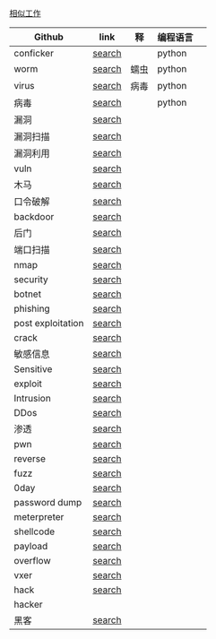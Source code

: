 [相似工作](https://github.com/ourren/malicious_corpus/blob/master/corpus/2gram_corpus.txt)

|Github|link|释|编程语言||
|-------|------|------|--------|-----|
|conficker|[search](https://github.com/search?utf8=%E2%9C%93&q=conficker&type=Repositories)||python|
|worm|[search](https://github.com/search?l=Python&q=worm&type=Repositories&utf8=%E2%9C%93)|蠕虫|python||
|virus|[search](https://github.com/search?l=Python&q=virus&type=Repositories&utf8=%E2%9C%93)|病毒|python||
|病毒|[search](https://github.com/search?l=Python&q=%E7%97%85%E6%AF%92&type=Repositories&utf8=%E2%9C%93)||python||
|漏洞|[search](https://github.com/search?l=Python&o=desc&q=%E6%BC%8F%E6%B4%9E&s=stars&type=Repositories&utf8=%E2%9C%93)||||
|漏洞扫描|[search](https://github.com/search?l=Python&o=desc&q=%E6%BC%8F%E6%B4%9E%E6%89%AB%E6%8F%8F&s=stars&type=Repositories&utf8=%E2%9C%93)||
|漏洞利用|[search](https://github.com/search?l=Python&o=desc&q=%E6%BC%8F%E6%B4%9E%E5%88%A9%E7%94%A8&s=stars&type=Repositories&utf8=%E2%9C%93)||
|vuln|[search](https://github.com/search?l=Python&q=vuln&type=Repositories&utf8=%E2%9C%93)||||
|木马|[search](https://github.com/search?l=Python&q=%E6%9C%A8%E9%A9%AC&type=Repositories&utf8=%E2%9C%93)|||
|口令破解|[search](https://github.com/search?l=Python&q=%E5%8F%A3%E4%BB%A4%E7%A0%B4%E8%A7%A3&type=Repositories&utf8=%E2%9C%93)|||
|backdoor|[search](https://github.com/search?l=Python&q=backdoor&type=Repositories&utf8=%E2%9C%93)|||
|后门|[search](https://github.com/search?utf8=%E2%9C%93&q=%E5%90%8E%E9%97%A8&type=Repositories)||||
|端口扫描|[search](https://github.com/search?l=Python&o=desc&q=%E7%AB%AF%E5%8F%A3%E6%89%AB%E6%8F%8F&s=stars&type=Repositories&utf8=%E2%9C%93)|||
|nmap|[search](https://github.com/search?l=Python&o=desc&q=nmap&s=stars&type=Repositories&utf8=%E2%9C%93)|||
|security|[search](https://github.com/search?l=Python&o=desc&q=Security&s=stars&type=Repositories&utf8=%E2%9C%93)||||
|botnet|[search](https://github.com/search?l=Python&o=desc&q=botnet&s=stars&type=Repositories&utf8=%E2%9C%93)|||
|phishing|[search](https://github.com/search?l=Python&o=desc&q=phishing&s=stars&type=Repositories&utf8=%E2%9C%93)||||
|post exploitation|[search](https://github.com/search?l=Python&o=desc&q=post+exploitation&s=stars&type=Repositories&utf8=%E2%9C%93)|
|crack|[search](https://github.com/search?l=Python&q=crack&type=Repositories&utf8=%E2%9C%93)||
|敏感信息|[search](https://github.com/search?l=Python&o=desc&q=%E6%95%8F%E6%84%9F%E4%BF%A1%E6%81%AF&s=stars&type=Repositories&utf8=%E2%9C%93)||
|Sensitive|[search](https://github.com/search?l=Python&q=Sensitive+&type=Repositories&utf8=%E2%9C%93)|||
|exploit|[search](https://github.com/search?l=Python&o=desc&q=exploit&s=stars&type=Repositories&utf8=%E2%9C%93)|||
|Intrusion|[search](https://github.com/search?l=Python&o=desc&q=Intrusion&s=stars&type=Repositories&utf8=%E2%9C%93)|||
|DDos|[search](https://github.com/search?l=Python&o=desc&q=ddos&s=stars&type=Repositories&utf8=%E2%9C%93)|||
|渗透|[search](https://github.com/search?l=Python&o=desc&q=%E6%B8%97%E9%80%8F&s=stars&type=Repositories&utf8=%E2%9C%93)||
|pwn|[search](https://github.com/search?l=Python&o=desc&q=pwn&s=stars&type=Repositories&utf8=%E2%9C%93)||
|reverse|[search](https://github.com/search?l=Python&o=desc&q=reverse&s=stars&type=Repositories&utf8=%E2%9C%93)||
|fuzz|[search](https://github.com/search?l=Python&o=desc&q=fuzz&s=stars&type=Repositories&utf8=%E2%9C%93)||
|0day|[search](https://github.com/search?l=Python&o=desc&q=0day&s=stars&type=Repositories&utf8=%E2%9C%93)|||
|password dump|[search](https://github.com/search?l=Python&o=desc&q=password+dump&s=stars&type=Repositories&utf8=%E2%9C%93)||
|meterpreter|[search](https://github.com/search?l=Python&o=desc&q=meterpreter&s=stars&type=Repositories&utf8=%E2%9C%93)||||
|shellcode|[search](https://github.com/search?l=Python&o=desc&q=shellcode&s=stars&type=Repositories&utf8=%E2%9C%93)|
|payload|[search](https://github.com/search?l=Python&o=desc&q=payload&s=stars&type=Repositories&utf8=%E2%9C%93)|||
|overflow|[search](https://github.com/search?l=Python&o=desc&q=overflow&s=stars&type=Repositories&utf8=%E2%9C%93)|||||
|vxer|[search](https://github.com/search?utf8=%E2%9C%93&q=Vxer&type=Repositories)||
|hack|[search](https://github.com/search?l=Python&o=desc&q=hack&s=stars&type=Repositories&utf8=%E2%9C%93)||||
|hacker|[](https://github.com/search?l=Python&o=desc&q=hacker&s=stars&type=Repositories&utf8=%E2%9C%93)|||
|黑客|[search](https://github.com/search?l=Python&o=desc&q=%E9%BB%91%E5%AE%A2&s=stars&type=Repositories&utf8=%E2%9C%93)|
